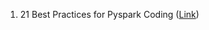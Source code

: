 1. 21 Best Practices for Pyspark Coding ([Link]([[url](https://prachilearningdata.blogspot.com/2024/11/21-best-practices-for-pyspark-coding.html)]))
 
